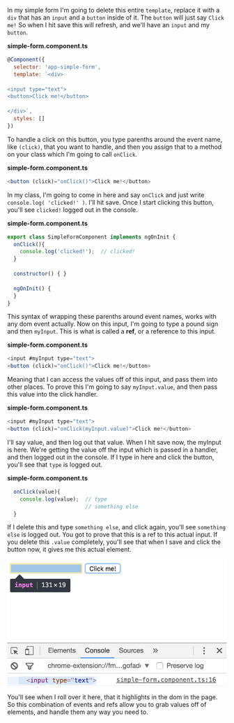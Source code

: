 In my simple form I'm going to delete this entire `template`, replace it with a `div` that has an `input` and a `button` inside of it. The `button` will just say `Click me!` So when I hit save this will refresh, and we'll have an `input` and my `button`. 

**simple-form.component.ts**
``` javascript
@Component({
  selector: 'app-simple-form',
  template: `<div>

<input type="text">
<button>Click me!</button>

</div>`,
  styles: []
})
```
To handle a click on this button, you type parenths around the event name, like `(click)`, that you want to handle, and then you assign that to a method on your class which I'm going to call `onClick`.

**simple-form.component.ts**
``` javascript
<button (click)="onClick()">Click me!</button>
```
In my class, I'm going to come in here and say `onClick` and just write `console.log( 'clicked!' )`. I'll hit save. Once I start clicking this button, you'll see `clicked!` logged out in the console. 

**simple-form.component.ts**
``` javascript
export class SimpleFormComponent implements ngOnInit {
  onClick(){
    console.log('clicked!');  // clicked!
  }

  constructor() { }

  ngOnInit() { 
  }
}
```
This syntax of wrapping these parenths around event names, works with any dom event actually. Now on this input, I'm going to type a pound sign and then `myInput`. This is what is called a **ref**, or a reference to this input.

**simple-form.component.ts**
``` javascript
<input #myInput type="text">
<button (click)="onClick()">Click me!</button>
```
Meaning that I can access the values off of this input, and pass them into other places. To prove this I'm going to say `myInput.value`, and then pass this value into the click handler. 

**simple-form.component.ts**
``` javascript
<input #myInput type="text">
<button (click)="onClick(myInput.value)">Click me!</button>
```
I'll say value, and then log out that value. When I hit save now, the myInput is here. We're getting the value off the input which is passed in a handler, and then logged out in the console. If I type in here and click the button, you'll see that `type` is logged out.

**simple-form.component.ts**
``` javascript
  onClick(value){
    console.log(value);  // type
                         // something else
  }
```
If I delete this and type `something else`, and click again, you'll see `something else` is logged out. You got to prove that this is a ref to this actual input. If you delete this `.value` completely, you'll see that when I save and click the button now, it gives me this actual element. 

![Element Logged Out](../images/angular-2-using-events-and-refs-logged-element.png)

You'll see when I roll over it here, that it highlights in the dom in the page. So this combination of events and refs allow you to grab values off of elements, and handle them any way you need to.